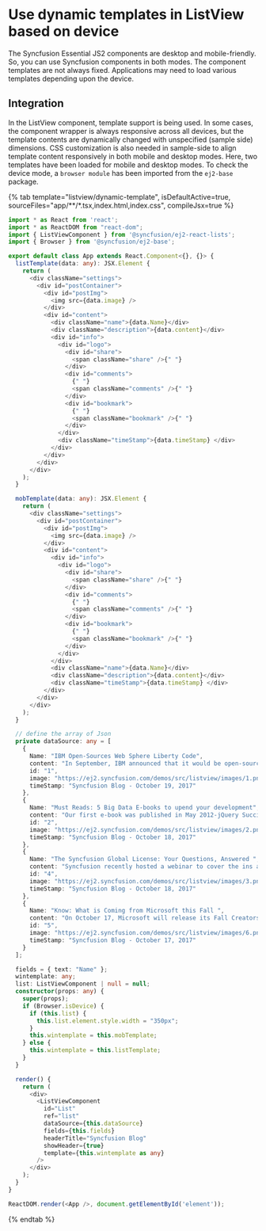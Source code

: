 # Use dynamic templates in ListView based on device

The Syncfusion Essential JS2 components are desktop and mobile-friendly. So, you can use Syncfusion components in
both modes. The component templates are not always fixed. Applications may need to load various templates depending
upon the device.

## Integration

In the ListView component, template support is being used. In some cases, the component wrapper is always responsive
across all devices, but the template contents are dynamically changed with unspecified (sample side) dimensions. CSS
customization is also needed in sample-side to align template content responsively in both mobile and desktop modes. Here,
two templates have been loaded for mobile and desktop modes. To check the device mode, a
`browser module` has been imported from the `ej2-base` package.

{% tab template="listview/dynamic-template", isDefaultActive=true, sourceFiles="app/**/*.tsx,index.html,index.css", compileJsx=true %}

```typescript
import * as React from 'react';
import * as ReactDOM from "react-dom";
import { ListViewComponent } from '@syncfusion/ej2-react-lists';
import { Browser } from '@syncfusion/ej2-base';

export default class App extends React.Component<{}, {}> {
  listTemplate(data: any): JSX.Element {
    return (
      <div className="settings">
        <div id="postContainer">
          <div id="postImg">
            <img src={data.image} />
          </div>
          <div id="content">
            <div className="name">{data.Name}</div>
            <div className="description">{data.content}</div>
            <div id="info">
              <div id="logo">
                <div id="share">
                  <span className="share" />{" "}
                </div>
                <div id="comments">
                  {" "}
                  <span className="comments" />{" "}
                </div>
                <div id="bookmark">
                  {" "}
                  <span className="bookmark" />{" "}
                </div>
              </div>
              <div className="timeStamp">{data.timeStamp} </div>
            </div>
          </div>
        </div>
      </div>
    );
  }

  mobTemplate(data: any): JSX.Element {
    return (
      <div className="settings">
        <div id="postContainer">
          <div id="postImg">
            <img src={data.image} />
          </div>
          <div id="content">
            <div id="info">
              <div id="logo">
                <div id="share">
                  <span className="share" />{" "}
                </div>
                <div id="comments">
                  {" "}
                  <span className="comments" />{" "}
                </div>
                <div id="bookmark">
                  {" "}
                  <span className="bookmark" />{" "}
                </div>
              </div>
            </div>
            <div className="name">{data.Name}</div>
            <div className="description">{data.content}</div>
            <div className="timeStamp">{data.timeStamp} </div>
          </div>
        </div>
      </div>
    );
  }

  // define the array of Json
  private dataSource: any = [
    {
      Name: "IBM Open-Sources Web Sphere Liberty Code",
      content: "In September, IBM announced that it would be open-sourcing the code for WebSphere...",
      id: "1",
      image: "https://ej2.syncfusion.com/demos/src/listview/images/1.png",
      timeStamp: "Syncfusion Blog - October 19, 2017"
    },
    {
      Name: "Must Reads: 5 Big Data E-books to upend your development",
      content: "Our first e-book was published in May 2012-jQuery Succinctly was the start of over...",
      id: "2",
      image: "https://ej2.syncfusion.com/demos/src/listview/images/2.png",
      timeStamp: "Syncfusion Blog - October 18, 2017"
    },
    {
      Name: "The Syncfusion Global License: Your Questions, Answered ",
      content: "Syncfusion recently hosted a webinar to cover the ins and outs of the Syncfusion global...",
      id: "4",
      image: "https://ej2.syncfusion.com/demos/src/listview/images/3.png",
      timeStamp: "Syncfusion Blog - October 18, 2017"
    },
    {
      Name: "Know: What is Coming from Microsoft this Fall ",
      content: "On October 17, Microsoft will release its Fall Creators Update for the Windows 10 platform...",
      id: "5",
      image: "https://ej2.syncfusion.com/demos/src/listview/images/6.png",
      timeStamp: "Syncfusion Blog - October 17, 2017"
    }
  ];

  fields = { text: "Name" };
  wintemplate: any;
  list: ListViewComponent | null = null;
  constructor(props: any) {
    super(props);
    if (Browser.isDevice) {
      if (this.list) {
        this.list.element.style.width = "350px";
      }
      this.wintemplate = this.mobTemplate;
    } else {
      this.wintemplate = this.listTemplate;
    }
  }

  render() {
    return (
      <div>
        <ListViewComponent
          id="List"
          ref="list"
          dataSource={this.dataSource}
          fields={this.fields}
          headerTitle="Syncfusion Blog"
          showHeader={true}
          template={this.wintemplate as any}
        />
      </div>
    );
  }
}

ReactDOM.render(<App />, document.getElementById('element'));
```

{% endtab %}
